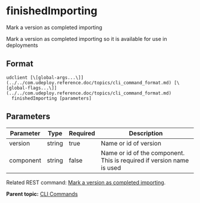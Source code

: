 # finishedImporting

Mark a version as completed importing

Mark a version as completed importing so it is available for use in deployments

## Format

```
udclient [\[global-args...\]](../../com.udeploy.reference.doc/topics/cli_command_format.md) [\[global-flags...\]](../../com.udeploy.reference.doc/topics/cli_command_format.md)
  finishedImporting [parameters]
```

## Parameters

|Parameter|Type|Required|Description|
|---------|----|--------|-----------|
|version|string|true|Name or id of version|
|component|string|false|Name or id of the component. This is required if version name is used|

Related REST command: [Mark a version as completed importing](rest_cli_version_finishedimporting_post.md).

**Parent topic:** [CLI Commands](../../com.udeploy.reference.doc/topics/cli_commands.md)

